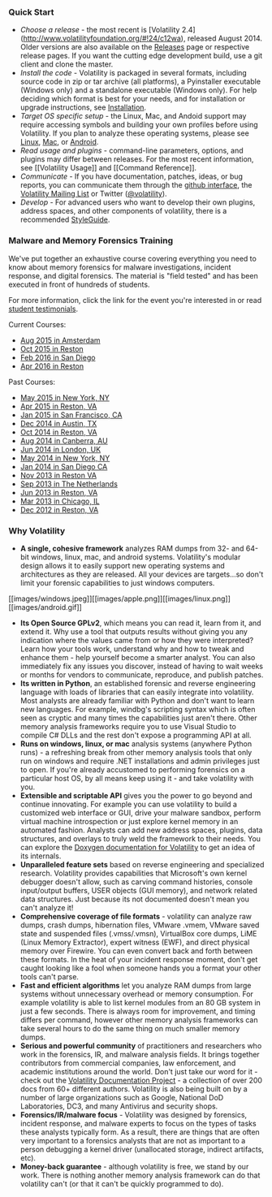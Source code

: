 ### Quick Start

 * *Choose a release* - the most recent is [Volatility 2.4] (http://www.volatilityfoundation.org/#!24/c12wa), released August 2014. Older versions are also available on the [Releases](http://www.volatilityfoundation.org/#!releases/component_71401) page or respective release pages. If you want the cutting edge development build, use a git client and clone the master.
 * *Install the code* - Volatility is packaged in several formats, including source code in zip or tar archive (all platforms), a Pyinstaller executable (Windows only) and a standalone executable (Windows only). For help deciding which format is best for your needs, and for installation or upgrade instructions, see [Installation](Installation).
 * *Target OS specific setup* - the Linux, Mac, and Andoid support may require accessing symbols and building your own profiles before using Volatility. If you plan to analyze these operating systems, please see [Linux](Linux), [Mac](Mac), or [Android](Android).
 * *Read usage and plugins* - command-line parameters, options, and plugins may differ between releases. For the most recent information, see [[Volatility Usage]] and [[Command Reference]]. 
 * *Communicate* - If you have documentation, patches, ideas, or bug reports, you can communicate them through the  [github interface](https://github.com/volatilityfoundation/volatility/issues), the [Volatility Mailing List](http://lists.volatilesystems.com/mailman/listinfo) or Twitter ([@volatility](https://twitter.com/volatility)). 
 * *Develop* - For advanced users who want to develop their own plugins, address spaces, and other components of volatility, there is a recommended [StyleGuide](https://github.com/volatilityfoundation/volatility/wiki/Style-Guide).

### Malware and Memory Forensics Training 

We've put together an exhaustive course covering everything you need to know about memory forensics for malware investigations, incident response, and digital forensics. The material is "field tested" and has been executed in front of hundreds of students.

For more information, click the link for the event you're interested in or read [student testimonials](http://www.memoryanalysis.net/#!testimonials/c1dos).

Current Courses:

* [Aug 2015 in Amsterdam](http://www.memoryanalysis.net/#!New-Event-in-Amsterdam-NL-August-31th-September-4th-2015/c1zo4/B15D35AD-3494-4C1A-800E-2BE2FC2E13A5)
* [Oct 2015 in Reston](http://www.memoryanalysis.net/#!New-Event-in-Reston-VA-October-5th-9th-2015/c1zo4/5532c7400cf29b0040890e62)
* [Feb 2016 in San Diego](http://www.memoryanalysis.net/#!New-Event-in-San-Diego-CA-Feb-1st-5th-2016/c1zo4/55b7c73c0cf253981fc9b82c)
* [Apr 2016 in Reston](http://www.memoryanalysis.net/#!New-Event-in-Reston-VA-April-4th-8th-2016/c1zo4/55aa87960cf286eab026093f)

Past Courses:

* [May 2015 in New York, NY](http://www.memoryanalysis.net/#!New-Event-in-New-York-NY-May-11th-15th-2015/c1zo4/55C3C18A-776E-464F-97CB-9D44FCBD4E55)
* [Apr 2015 in Reston, VA](http://www.memoryanalysis.net/#!New-Event-in-Reston-VA-April-13th-17th-2015/c1zo4/CA11AC8A-BE94-4976-878B-282616917551)
* [Jan 2015 in San Francisco, CA](http://www.memoryanalysis.net/#!New-Event-in-San-Francisco-CA-January-12th---16th-2015/c1zo4/CFA6C04F-F874-4FA5-A9CF-087E3141BB2A)
* [Dec 2014 in Austin, TX](http://www.memoryanalysis.net/#!New-Event-in-Austin-TX-December-8th---12th-2014/c1zo4/EF551588-9E8A-4036-B5B5-4E4B5D4A4D66)
* [Oct 2014 in Reston, VA](http://www.memoryanalysis.net/#!New-Event-in-Reston-VA-October-6th---10th-2014/c1zo4/FE9134FC-B2E4-47AF-A2F1-D3899840A4B7)
* [Aug 2014 in Canberra, AU](http://www.memoryanalysis.net/#!New-Event-in-Canberra-AU-August-25th---29th-2014/c1zo4/5F514FDF-F43B-415D-9053-84E9A5E3FE3A)
* [Jun 2014 in London, UK](http://www.memoryanalysis.net/#!New-Event-in-London-UK-June-9th---13th-2014/c1zo4/0BB86C58-D266-4A49-B503-5EA917057394)
* [May 2014 in New York, NY](http://www.memoryanalysis.net/#!New-Event-in-New-York-NY-May-5th---9th-2014/c1zo4/1)
* [Jan 2014 in San Diego CA](http://volatility-labs.blogspot.com/2013/09/2014-malware-and-memory-forensics.html)
* [Nov 2013 in Reston VA](http://volatility-labs.blogspot.com/2013/06/memory-forensics-training-reston-va.html)
* [Sep 2013 in The Netherlands](http://volatility-labs.blogspot.com/2013/04/memory-forensics-training-netherlands.html)
* [Jun 2013 in Reston, VA](http://volatility-labs.blogspot.com/2013/03/official-training-by-volatility.html)
* [Mar 2013 in Chicago, IL](http://volatility-labs.blogspot.com/2013/01/windows-malware-and-memory-forensics.html)
* [Dec 2012 in Reston, VA](http://volatility-labs.blogspot.com/2012/11/windows-memory-forensics-training-for.html)

### Why Volatility

  * **A single, cohesive framework** analyzes RAM dumps from 32- and 64-bit windows, linux, mac, and android systems. Volatility's modular design allows it to easily support new operating systems and architectures as they are released. All your devices are targets...so don't limit your forensic capabilities to just windows computers. 


[[images/windows.jpeg]][[images/apple.png]][[images/linux.png]][[images/android.gif]]

  * **Its Open Source GPLv2**, which means you can read it, learn from it, and extend it. Why use a tool that outputs results without giving you any indication where the values came from or how they were interpreted? Learn how your tools work, understand why and how to tweak and enhance them - help yourself become a smarter analyst. You can also immediately fix any issues you discover, instead of having to wait weeks or months for vendors to communicate, reproduce, and publish patches.
  * **Its written in Python**, an established forensic and reverse engineering language with loads of libraries that can easily integrate into volatility. Most analysts are already familiar with Python and don't want to learn new languages. For example, windbg's scripting syntax which is often seen as cryptic and many times the capabilities just aren't there. Other memory analysis frameworks require you to use Visual Studio to compile C# DLLs and the rest don't expose a programming API at all.  
  * **Runs on windows, linux, or mac** analysis systems (anywhere Python runs) - a refreshing break from other memory analysis tools that only run on windows and require .NET installations and admin privileges just to open. If you're already accustomed to performing forensics on a particular host OS, by all means keep using it - and take volatility with you. 
  * **Extensible and scriptable API** gives you the power to go beyond and continue innovating. For example you can use volatility to build a customized web interface or GUI, drive your malware sandbox, perform virtual machine introspection or just explore kernel memory in an automated fashion. Analysts can add new address spaces, plugins, data structures, and overlays to truly weld the framework to their needs.  You can explore the [Doxygen documentation for Volatility](http://volatilityfoundation.github.io/volatility/) to get an idea of its internals.
  * **Unparalleled feature sets** based on reverse engineering and specialized research. Volatility provides capabilities that Microsoft's own kernel debugger doesn't allow, such as carving command histories, console input/output buffers, USER objects (GUI memory), and network related data structures. Just because its not documented doesn't mean you can't analyze it! 
  * **Comprehensive coverage of file formats** - volatility can analyze raw dumps, crash dumps, hibernation files, VMware .vmem, VMware saved state and suspended files (.vmss/.vmsn), VirtualBox core dumps, LiME (Linux Memory Extractor), expert witness (EWF), and direct physical memory over Firewire. You can even convert back and forth between these formats. In the heat of your incident response moment, don't get caught looking like a fool when someone hands you a format your other tools can't parse. 
  * **Fast and efficient algorithms** let you analyze RAM dumps from large systems without unnecessary overhead or memory consumption. For example volatility is able to list kernel modules from an 80 GB system in just a few seconds. There is always room for improvement, and timing differs per command, however other memory analysis frameworks can take several hours to do the same thing on much smaller memory dumps.
  * **Serious and powerful community** of practitioners and researchers who work in the forensics, IR, and malware analysis fields. It brings together contributors from commercial companies, law enforcement, and academic institutions around the world. Don't just take our word for it - check out the [Volatility Documentation Project](Volatility-Documentation-Project) - a collection of over 200 docs from 60+ different authors. Volatility is also being built on by a number of large organizations such as Google, National DoD Laboratories, DC3, and many Antivirus and security shops.
  * **Forensics/IR/malware focus** - Volatility was designed by forensics, incident response, and malware experts to focus on the types of tasks these analysts typically form. As a result, there are things that are often very important to a forensics analysts that are not as important to a person debugging a kernel driver (unallocated storage, indirect artifacts, etc). 
  * **Money-back guarantee** - although volatility is free, we stand by our work. There is nothing another memory analysis framework can do that volatility can't (or that it can't be quickly programmed to do).
